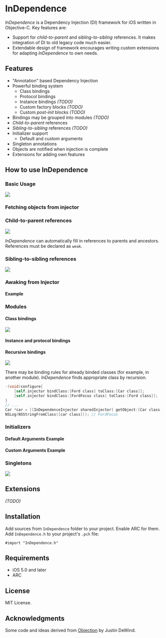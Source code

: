 
# InDependence

_InDependence_ is a Dependency Injection (DI) framework for iOS written in Objective-C. Key features are:

* Support for _child-to-parent_ and _sibling-to-sibling_ references. It makes integration of DI to old legacy code much easier.
* Extendable design of framework encourages writing custom extensions for adapting _InDependence_ to own needs.

## Features

* "Annotation" based Dependency Injection
* Powerful binding system
    * Class bindings
    * Protocol bindings
    * Instance bindings _(TODO)_
    * Custom factory blocks _(TODO)_
    * Custom _post-init_ blocks _(TODO)_
* Bindings may be grouped into modules _(TODO)_
* _Child-to-parent_ references
* _Sibling-to-sibling_ references _(TODO)_
* Initializer support
    * Default and custom arguments
* Singleton annotations
* Objects are notified when injection is complete
* Extensions for adding own features

## How to use InDependence

### Basic Usage
![][requirements]


### Fetching objects from injector

### Child-to-parent references
![][ancestors]

_InDependence_ can automatically fill in references to parents and ancestors. References must be declared as `weak`.

### Sibling-to-sibling references
![][siblings]


### Awaking from Injector
#### Example

### Modules
#### Class bindings
![][bindings]

#### Instance and protocol bindings



#### Recursive bindings
![][recursive2]

There may be binding rules for already binded classes (for example, in another module). _InDependence_ finds appropriate class by recursion.
```objective-c
-(void)configure{
    [self.injector bindClass:[Ford class] toClass:[Car class]];
    [self.injector bindClass:[FordFocus class] toClass:[Ford class]];
}
// ...
Car *car = [[InDependenceInjector sharedInjector] getObject:[Car class]];
NSLog(NSStringFromClass([car class])); // FordFocus
```

### Initializers
#### Default Arguments Example
####  Custom Arguments Example

### Singletons
![][singleton]


## Extensions
_(TODO)_

## Installation
Add sources from `InDependence` folder to your project. Enable ARC for them. Add `InDependence.h` to your project's `.pch` file:
    
    #import "InDependence.h"

## Requirements
* iOS 5.0 and later
* ARC

## License
MIT License.

## Acknowledgments
Some code and ideas derived from [Objection][Objection] by Justin DeWind.

[Objection]: https://github.com/atomicobject/objection
[requirements]: docs/img/b5b2f18b.png
[bindings2]: docs/img/ee66eff9.png
[bindings]: docs/img/e90379af.png
[ancestors]: docs/img/784aea66.png
[siblings]: docs/img/cbc7da6c.png
[recursive]: docs/img/47a78d9d.png
[recursive2]: docs/img/bf3f46b8.png
[singleton]: docs/img/5fd9b515.png
